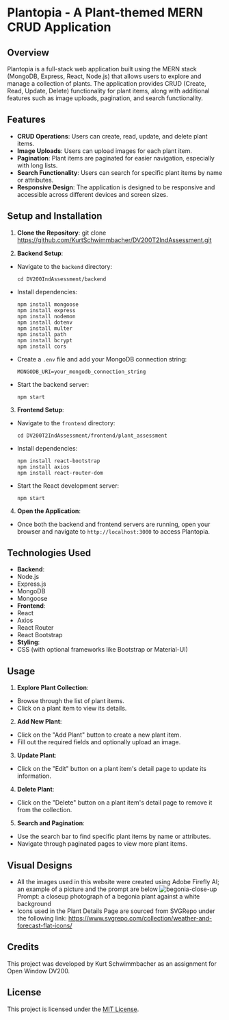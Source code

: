 # Plantopia - A Plant-themed MERN CRUD Application

## Overview

Plantopia is a full-stack web application built using the MERN stack (MongoDB, Express, React, Node.js) that allows users to explore and manage a collection of plants. The application provides CRUD (Create, Read, Update, Delete) functionality for plant items, along with additional features such as image uploads, pagination, and search functionality.

## Features

- **CRUD Operations**: Users can create, read, update, and delete plant items.
- **Image Uploads**: Users can upload images for each plant item.
- **Pagination**: Plant items are paginated for easier navigation, especially with long lists.
- **Search Functionality**: Users can search for specific plant items by name or attributes.
- **Responsive Design**: The application is designed to be responsive and accessible across different devices and screen sizes.

## Setup and Installation

1. **Clone the Repository**: 
git clone https://github.com/KurtSchwimmbacher/DV200T2IndAssessment.git

2. **Backend Setup**:
- Navigate to the `backend` directory:
  ```
  cd DV200IndAssessment/backend
  ```
- Install dependencies:
  ```
  npm install mongoose
  npm install express
  npm install nodemon
  npm install dotenv
  npm install multer
  npm install path
  npm install bcrypt
  npm install cors
  ```
- Create a `.env` file and add your MongoDB connection string:
  ```
  MONGODB_URI=your_mongodb_connection_string
  ```
- Start the backend server:
  ```
  npm start
  ```

3. **Frontend Setup**:
- Navigate to the `frontend` directory:
  ```
  cd DV200T2IndAssessment/frontend/plant_assessment
  ```
- Install dependencies:
  ```
  npm install react-bootstrap
  npm install axios
  npm install react-router-dom
  ```
- Start the React development server:
  ```
  npm start
  ```

4. **Open the Application**:
- Once both the backend and frontend servers are running, open your browser and navigate to `http://localhost:3000` to access Plantopia.

## Technologies Used

- **Backend**:
- Node.js
- Express.js
- MongoDB
- Mongoose
- **Frontend**:
- React
- Axios
- React Router
- React Bootstrap
- **Styling**:
- CSS (with optional frameworks like Bootstrap or Material-UI)

## Usage

1. **Explore Plant Collection**:
- Browse through the list of plant items.
- Click on a plant item to view its details.

2. **Add New Plant**:
- Click on the "Add Plant" button to create a new plant item.
- Fill out the required fields and optionally upload an image.

3. **Update Plant**:
- Click on the "Edit" button on a plant item's detail page to update its information.

4. **Delete Plant**:
- Click on the "Delete" button on a plant item's detail page to remove it from the collection.

5. **Search and Pagination**:
- Use the search bar to find specific plant items by name or attributes.
- Navigate through paginated pages to view more plant items.

## Visual Designs
- All the images used in this website were created using Adobe Firefly AI; an example of a picture and the prompt are below
![begonia-close-up](https://github.com/KurtSchwimmbacher/DV200T2IndAssessment/assets/125290141/89c3a75b-33e3-4733-9600-0b38a445a33a)
Prompt: a closeup photograph of a begonia plant against a white background
- Icons used in the Plant Details Page are sourced from SVGRepo under the following link:
https://www.svgrepo.com/collection/weather-and-forecast-flat-icons/

## Credits

This project was developed by Kurt Schwimmbacher as an assignment for Open Window DV200. 

## License

This project is licensed under the [MIT License](LICENSE).
